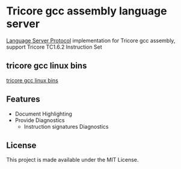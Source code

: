 # Tricore gcc assembly language server

[Language Server Protocol](https://github.com/Microsoft/language-server-protocol) implementation for Tricore gcc assembly, support Tricore TC1.6.2 Instruction Set

## tricore gcc linux bins

[tricore gcc linux bins](https://github.com/volumit/tricore_gcc940_linux_bins)

## Features

- Document Highlighting
- Provide Diagnostics
  - Instruction signatures Diagnostics



## License

This project is made available under the MIT License.